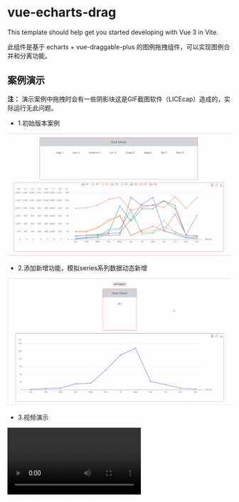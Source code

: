# vue-echarts-drag

This template should help get you started developing with Vue 3 in Vite.

此组件是基于 echarts + vue-draggable-plus 的图例拖拽组件，可以实现图例合并和分离功能。
## 案例演示
**注：** 演示案例中拖拽时会有一些阴影块这是GIF截图软件（LICEcap）造成的，实际运行无此问题。
* 1.初始版本案例

![demo](./demo.gif)

* 2.添加新增功能，模拟series系列数据动态新增

![demo](./demo1.gif)

* 3.视频演示

<video src="./demo2-1.mp4" autoplay="true" controls="controls" ></video>